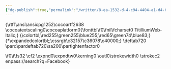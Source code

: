 ```yaml
---
{"dg-publish":true,"permalink":"/written/8-ea-1532-d-4-c94-4404-a1-d4-6608-f97-bc-1-a0/","dgHomeLink":true,"dgPassFrontmatter":false}
---
```


{\rtf1\ansi\ansicpg1252\cocoartf2638
\cocoatextscaling0\cocoaplatform0{\fonttbl\f0\fnil\fcharset0 TitilliumWeb-Italic;}
{\colortbl;\red255\green255\blue255;\red65\green74\blue83;}
{\*\expandedcolortbl;;\cssrgb\c32157\c36078\c40000;}
\deftab720
\pard\pardeftab720\sa200\partightenfactor0

\f0\i\fs32 \cf2 \expnd0\expndtw0\kerning0
\outl0\strokewidth0 \strokec2 enpass://search?q=Facebook}